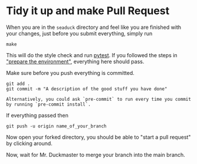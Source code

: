 # Tidy it up and make Pull Request

When you are in the `seaduck` directory and feel like you are finished with your changes, just before you submit everything, simply run

```shell
make
```

This will do the style check and run [pytest](https://docs.pytest.org). If you followed the steps in ["prepare the environment"](prep_env.md), everything here should pass.

Make sure before you push everything is committed.

```shell
git add .
git commit -m "A description of the good stuff you have done"
```

```{tip} Sometimes the style check will make changes to the file, make sure you commit after that.
Alternatively, you could ask `pre-commit` to run every time you commit by running `pre-commit install`.
```

If everything passed then

```shell
git push -u origin name_of_your_branch
```

Now open your forked directory, you should be able to "start a pull request" by clicking around.

Now, wait for Mr. Duckmaster to merge your branch into the main branch.
